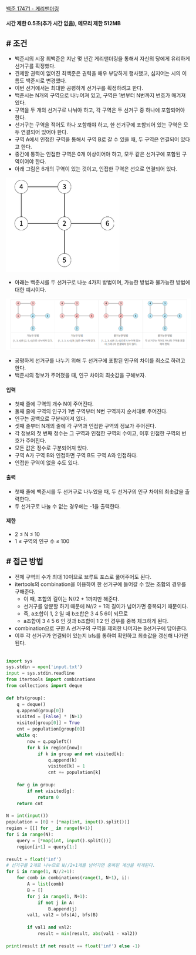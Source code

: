 
[백준 17471 - 게리맨더링](https://www.acmicpc.net/problem/17471)

#### **시간 제한 0.5초(추가 시간 없음), 메모리 제한 512MB**

## **# 조건**

- 백준시의 시장 최백준은 지난 몇 년간 게리맨더링을 통해서 자신의 당에게 유리하게 선거구를 획정했다. 
- 견제할 권력이 없어진 최백준은 권력을 매우 부당하게 행사했고, 심지어는 시의 이름도 백준시로 변경했다. 
- 이번 선거에서는 최대한 공평하게 선거구를 획정하려고 한다.
- 백준시는 N개의 구역으로 나누어져 있고, 구역은 1번부터 N번까지 번호가 매겨져 있다. 
- 구역을 두 개의 선거구로 나눠야 하고, 각 구역은 두 선거구 중 하나에 포함되어야 한다. 
- 선거구는 구역을 적어도 하나 포함해야 하고, 한 선거구에 포함되어 있는 구역은 모두 연결되어 있어야 한다. 
- 구역 A에서 인접한 구역을 통해서 구역 B로 갈 수 있을 때, 두 구역은 연결되어 있다고 한다. 
- 중간에 통하는 인접한 구역은 0개 이상이어야 하고, 모두 같은 선거구에 포함된 구역이어야 한다.
- 아래 그림은 6개의 구역이 있는 것이고, 인접한 구역은 선으로 연결되어 있다.

![](Algorithm/baekjoon/assets/Pasted%20image%2020230826152257.png)

- 아래는 백준시를 두 선거구로 나눈 4가지 방법이며, 가능한 방법과 불가능한 방법에 대한 예시이다.

![](Algorithm/baekjoon/assets/Pasted%20image%2020230826152354.png)

- 공평하게 선거구를 나누기 위해 두 선거구에 포함된 인구의 차이를 최소로 하려고 한다. 
- 백준시의 정보가 주어졌을 때, 인구 차이의 최솟값을 구해보자.

#### **입력**
- 첫째 줄에 구역의 개수 N이 주어진다. 
- 둘째 줄에 구역의 인구가 1번 구역부터 N번 구역까지 순서대로 주어진다. 
- 인구는 공백으로 구분되어져 있다.
- 셋째 줄부터 N개의 줄에 각 구역과 인접한 구역의 정보가 주어진다. 
- 각 정보의 첫 번째 정수는 그 구역과 인접한 구역의 수이고, 이후 인접한 구역의 번호가 주어진다. 
- 모든 값은 정수로 구분되어져 있다.
- 구역 A가 구역 B와 인접하면 구역 B도 구역 A와 인접하다. 
- 인접한 구역이 없을 수도 있다.

#### **출력**
- 첫째 줄에 백준시를 두 선거구로 나누었을 때, 두 선거구의 인구 차이의 최솟값을 출력한다. 
- 두 선거구로 나눌 수 없는 경우에는 -1을 출력한다.

#### **제한**
- 2 ≤ N ≤ 10
- 1 ≤ 구역의 인구 수 ≤ 100

## **# 접근 방법**

- 전체 구역의 수가 최대 10이므로 브루트 포스로 풀어주어도 된다.
- itertools의 combination을 이용하여 한 선거구에 들어갈 수 있는 조합의 경우를 구해준다.
	- 이 때, 조합의 길이는 N//2 + 1까지만 해준다.
	- 선거구를 양분할 하기 때문에 N//2 + 1의 길이가 넘어가면 중복되기 때문이다.
	- 즉, a조합이 1, 2 일 때 b조합은 3 4 5 6이 되므로
	- a조합이 3 4 5 6 인 것과 b조합이 1 2 인 경우를 중복 체크하게 된다.
- combination으로 구한 A 선거구의 구역을 제외한 나머지는 B선거구에 담아준다.
- 이후 각 선거구가 연결되어 있는지 bfs를 통하여 확인하고 최솟값을 갱신해 나가면 된다.

```python

import sys  
sys.stdin = open('input.txt')  
input = sys.stdin.readline  
from itertools import combinations  
from collections import deque  
  
def bfs(group):  
    q = deque()  
    q.append(group[0])  
    visited = [False] * (N+1)  
    visited[group[0]] = True  
    cnt = population[group[0]]  
    while q:  
        now = q.popleft()  
        for k in region[now]:  
            if k in group and not visited[k]:  
                q.append(k)  
                visited[k] = 1  
                cnt += population[k]  
  
    for g in group:  
        if not visited[g]:  
            return 0  
    return cnt  
  
N = int(input())  
population = [0] + [*map(int, input().split())]  
region = [[] for _ in range(N+1)]  
for i in range(N):  
    query = [*map(int, input().split())]  
    region[i+1] = query[1:]  
  
result = float('inf')  
# 선거구를 2개로 나누므로 N//2+1개를 넘어가면 중복된 계산을 하게된다.  
for i in range(1, N//2+1):  
    for comb in combinations(range(1, N+1), i):  
        A = list(comb)  
        B = []  
        for j in range(1, N+1):  
            if not j in A:  
                B.append(j)  
        val1, val2 = bfs(A), bfs(B)  
  
        if val1 and val2:  
            result = min(result, abs(val1 - val2))  
  
print(result if not result == float('inf') else -1)
```